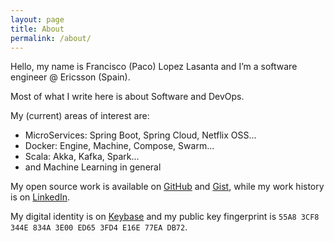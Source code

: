 ```yaml
---
layout: page
title: About
permalink: /about/
---
```


Hello, my name is Francisco (Paco) Lopez Lasanta and I’m a software engineer @ Ericsson (Spain).

Most of what I write here is about Software and DevOps.

My (current) areas of interest are:

- MicroServices: Spring Boot, Spring Cloud, Netflix OSS...
- Docker: Engine, Machine, Compose, Swarm...
- Scala: Akka, Kafka, Spark...
- and Machine Learning in general

My open source work is available on [GitHub](https://github.com/flopezlasanta) and [Gist](https://gist.github.com/flopezlasanta), while my work history is on [LinkedIn](https://es.linkedin.com/in/flopezlasanta).

My digital identity is on [Keybase](https://keybase.io/flopezlasanta) and my public key fingerprint is ```55A8 3CF8 344E 834A 3E00 ED65 3FD4 E16E 77EA DB72```.

